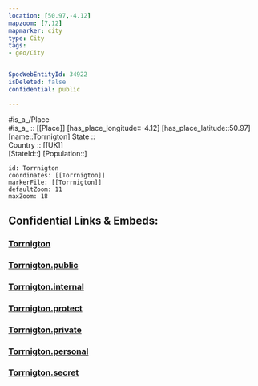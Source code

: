 ```yaml
---
location: [50.97,-4.12] 
mapzoom: [7,12] 
mapmarker: city 
type: City
tags:
- geo/City


SpocWebEntityId: 34922
isDeleted: false
confidential: public

---
```

#is_a_/Place  
#is_a_ :: [[Place]] 
[has_place_longitude::-4.12] 
[has_place_latitude::50.97] 
[name::Torrnigton] 
State ::  
Country :: [[UK]]  
[StateId::] 
[Population::] 



```leaflet
id: Torrnigton
coordinates: [[Torrnigton]] 
markerFile: [[Torrnigton]] 
defaultZoom: 11 
maxZoom: 18
```


## Confidential Links & Embeds: 

### [Torrnigton](/_Standards/Earth/Continent/Europe/Europe~North/UK/England/Regions~England/South_West_England/Devon,County/cities~Devon/Torridge/cities~Torridge/Torrnigton.md) 

### [Torrnigton.public](/_public/Earth/Continent/Europe/Europe~North/UK/England/Regions~England/South_West_England/Devon,County/cities~Devon/Torridge/cities~Torridge/Torrnigton.public.md) 

### [Torrnigton.internal](/_internal/Earth/Continent/Europe/Europe~North/UK/England/Regions~England/South_West_England/Devon,County/cities~Devon/Torridge/cities~Torridge/Torrnigton.internal.md) 

### [Torrnigton.protect](/_protect/Earth/Continent/Europe/Europe~North/UK/England/Regions~England/South_West_England/Devon,County/cities~Devon/Torridge/cities~Torridge/Torrnigton.protect.md) 

### [Torrnigton.private](/_private/Earth/Continent/Europe/Europe~North/UK/England/Regions~England/South_West_England/Devon,County/cities~Devon/Torridge/cities~Torridge/Torrnigton.private.md) 

### [Torrnigton.personal](/_personal/Earth/Continent/Europe/Europe~North/UK/England/Regions~England/South_West_England/Devon,County/cities~Devon/Torridge/cities~Torridge/Torrnigton.personal.md) 

### [Torrnigton.secret](/_secret/Earth/Continent/Europe/Europe~North/UK/England/Regions~England/South_West_England/Devon,County/cities~Devon/Torridge/cities~Torridge/Torrnigton.secret.md)

